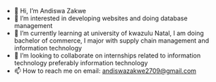 - 👋 Hi, I’m Andiswa Zakwe
- 👀 I’m interested in developing websites and doing database management
- 🌱 I’m currently learning at university of kwazulu Natal, I am doing bachelor of commerce, I major with supply chain management and information technology
- 💞️ I’m looking to collaborate on internships related to information technology preferably information technology
- 📫 How to reach me on email: andiswazakwe2709@gmail.com
